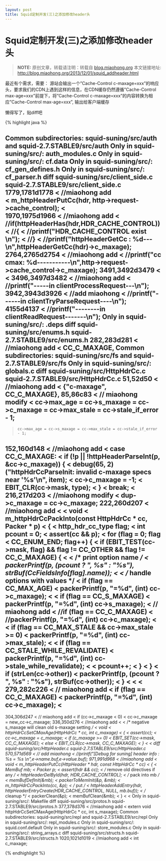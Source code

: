 ```yaml
---
layout: post
title: Squid定制开发(三)之添加修改header头
---
```


Squid定制开发(三)之添加修改header头
=====================

> **NOTE:** 原创文章，转载请注明：转载自 [blog.miaohong.org](http://blog.miaohong.org/) 本文链接地址: http://blog.miaohong.org/2013/12/01/squid_addheader.html


最近有个需求，需要：
源站会输出一个”Cache-Control c-maxage=xxx”的响应头，要求我们的CDN上遇到这样的信息，在CDN缓存仍然遵循”Cache-Control max-age=xxx”前提下，将”Cache-Control c-maxage=xxx”的内容转换为相应”Cache-Control max-age=xxx”, 输出给客户端缓存

懒得写了，贴diff吧

{% highlight java %}

Common subdirectories: squid-suning/src/auth and squid-2.7.STABLE9/src/auth
Only in squid-suning/src/: auth_modules.c
Only in squid-suning/src/: cf.data
Only in squid-suning/src/: cf_gen_defines.h
Only in squid-suning/src/: cf_parser.h
diff squid-suning/src/client_side.c squid-2.7.STABLE9/src/client_side.c
1779,1781d1778
< 	//miaohong add	
< 	m_httpHeaderPutCc(hdr, http->request->cache_control);
< 	
1970,1975d1966
< 	//miaohong add
< 	//if(httpHeaderHas(hdr,HDR_CACHE_CONTROL))
< 	//{
< 		//printf("HDR_CACHE_CONTROL exist \n");
< 	//}
< 	//printf("httpHeaderGetCc : %d---\n",httpHeaderGetCc(hdr)->c_maxage);
2764,2765d2754
< 	//miaohong add
< 	//printf("cc cmax: %d-----------\n",http->request->cache_control->c_maxage);
3491,3492d3479
< 
< 
3496,3497d3482
< 	//miaohong add
< 	//printf("-----in clientProcessRequest---\n");
3942,3943d3926
< 	//add miaohong
< 	//printf("------in clientTryParseRequest----\n");
4155d4137
< 	//printf("--------in clientReadRequest-------\n");
Only in squid-suning/src/: .deps
diff squid-suning/src/enums.h squid-2.7.STABLE9/src/enums.h
282,283d281
<     //miaohong add
<     CC_C_MAXAGE,
Common subdirectories: squid-suning/src/fs and squid-2.7.STABLE9/src/fs
Only in squid-suning/src/: globals.c
diff squid-suning/src/HttpHdrCc.c squid-2.7.STABLE9/src/HttpHdrCc.c
51,52d50
<     //miaohong add
<     {"c-maxage", CC_C_MAXAGE},
85,86c83
< 	// miaohong modify
<     cc->max_age = cc->s_maxage = cc->c_maxage = cc->max_stale = cc->stale_if_error - 1;
---
>     cc->max_age = cc->s_maxage = cc->max_stale = cc->stale_if_error - 1;
152,160d148
< 	//miaohong add
< 	case CC_C_MAXAGE:
< 	    if (!p || !httpHeaderParseInt(p, &cc->c_maxage)) {
< 		debug(65, 2) ("httpHdrCcParseInit: invalid c-maxage specs near '%s'\n", item);
< 		cc->c_maxage = -1;
< 		EBIT_CLR(cc->mask, type);
< 	    }
< 	    break;
< 		
216,217d203
< 	//miaohong modify
< 	dup->c_maxage = cc->c_maxage;
222,260d207
< //miaohong add
< 
< void
< m_httpHdrCcPackInto(const HttpHdrCc * cc, Packer * p)
< {
<     http_hdr_cc_type flag;
<     int pcount = 0;
<     assert(cc && p);
<     for (flag = 0; flag < CC_ENUM_END; flag++) {
< 	if (EBIT_TEST(cc->mask, flag) && flag != CC_OTHER && flag != CC_C_MAXAGE) {
< 
< 	    /* print option name */
< 	    packerPrintf(p, (pcount ? ", %s" : "%s"), strBuf(CcFieldsInfo[flag].name));
< 
< 	    /* handle options with values */
< 	    if (flag == CC_MAX_AGE)
< 		packerPrintf(p, "=%d", (int) cc->c_maxage);
< 
< 	    if (flag == CC_S_MAXAGE)
< 		packerPrintf(p, "=%d", (int) cc->s_maxage);
< 		// miaohong add
< 	    //if (flag == CC_C_MAXAGE)
< 		//packerPrintf(p, "=%d", (int) cc->c_maxage);
< 		
< 	    if (flag == CC_MAX_STALE && cc->max_stale >= 0)
< 		packerPrintf(p, "=%d", (int) cc->max_stale);
< 
< 	    if (flag == CC_STALE_WHILE_REVALIDATE)
< 		packerPrintf(p, "=%d", (int) cc->stale_while_revalidate);
< 
< 	    pcount++;
< 	}
<     }
<     if (strLen(cc->other))
< 	packerPrintf(p, (pcount ? ", %s" : "%s"), strBuf(cc->other));
< }
< 
< 
< 
279,282c226
< 		// miaohong add
< 	    if (flag == CC_C_MAXAGE)
< 		packerPrintf(p, "=%d", (int) cc->c_maxage);
< 		
---
> 
304,306d247
< 	// miaohong add
< 	if (cc->c_maxage < 0)
< 	cc->c_maxage = new_cc->c_maxage;
336,350d276
< //miaohong add
< 
< /* negative s_maxage will clean old s-maxage setting */
< void
< httpHdrCcSetCMaxAge(HttpHdrCc * cc, int c_maxage)
< {
<     assert(cc);
<     cc->c_maxage = c_maxage;
<     if (c_maxage >= 0)
< 	EBIT_SET(cc->mask, CC_C_MAXAGE);
<     else
< 	EBIT_CLR(cc->mask, CC_C_MAXAGE);
< }
< 
< 
diff squid-suning/src/HttpHeader.c squid-2.7.STABLE9/src/HttpHeader.c
570,571d569
< 	// add miaohong
< 	//printf("[Debug for suning] header info :  %s = %s \n",e->name.buf,e->value.buf);
971,991d968
< //miaohong add
< void
< m_httpHeaderPutCc(HttpHeader * hdr, const HttpHdrCc * cc)
< {
<     MemBuf mb;
<     Packer p;
<     assert(hdr && cc);
<     /* remove old directives if any */
<     httpHeaderDelById(hdr, HDR_CACHE_CONTROL);
<     /* pack into mb */
<     memBufDefInit(&mb);
<     packerToMemInit(&p, &mb);
<     m_httpHdrCcPackInto(cc, &p);
<     /* put */
<     httpHeaderAddEntry(hdr, httpHeaderEntryCreate(HDR_CACHE_CONTROL, NULL, mb.buf));
<     /* cleanup */
<     packerClean(&p);
<     memBufClean(&mb);
< }
< 
< 
Only in squid-suning/src/: Makefile
diff squid-suning/src/protos.h squid-2.7.STABLE9/src/protos.h
377,378d376
< //miaohong add
< extern void httpHdrCcSetCMaxAge(HttpHdrCc * cc, int s_maxage);
Common subdirectories: squid-suning/src/repl and squid-2.7.STABLE9/src/repl
Only in squid-suning/src/: repl_modules.c
Only in squid-suning/src/: squid.conf.default
Only in squid-suning/src/: store_modules.c
Only in squid-suning/src/: string_arrays.c
diff squid-suning/src/structs.h squid-2.7.STABLE9/src/structs.h
1020,1021d1019
< 	//miaohong add
< 	int c_maxage;


{% endhighlight %}


